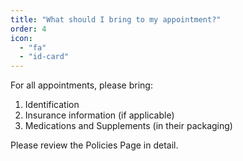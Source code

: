 ```yaml
---
title: "What should I bring to my appointment?"
order: 4
icon: 
  - "fa"
  - "id-card"
---
```

For all appointments, please bring:

1. Identification
2. Insurance information (if applicable)
3. Medications and Supplements (in their packaging)

Please review the Policies Page in detail.